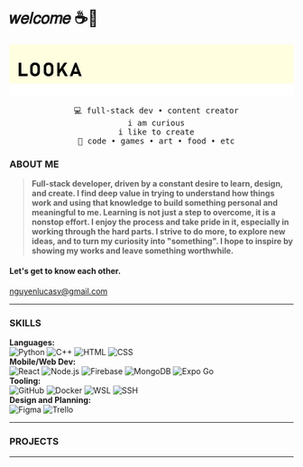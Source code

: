 # 𝑤𝑒𝑙𝑐𝑜𝑚𝑒 ☕🌿
[![Welcome](./assets/banner.png)](#)

<div align="center">
<pre>
  💻 full-stack dev • content creator
  i am curious
  i like to create
  🍄 code • games • art • food • etc
</pre>
</div>

### ABOUT ME
> <b>Full-stack developer, driven by a constant desire to learn, design, and create. I find deep value in trying to understand how things work and using that knowledge to build something personal and meaningful to me. Learning is not just a step to overcome, it is a nonstop effort. I enjoy the process and take pride in it, especially in working through the hard parts. I strive to do more, to explore new ideas, and to turn my curiosity into "something". I hope to inspire by showing my works and leave something worthwhile.</b>
#### Let's get to know each other.
nguyenlucasv@gmail.com
___
### SKILLS
**Languages:**  
![Python](https://img.shields.io/badge/-Python-555?style=flat&logoColor=white&logo=python)
![C++](https://img.shields.io/badge/-C++-555?style=flat&logoColor=white&logo=cplusplus)
![HTML](https://img.shields.io/badge/-HTML-555?style=flat&logoColor=white&logo=html5)
![CSS](https://img.shields.io/badge/-CSS-555?style=flat&logoColor=white&logo=css)\
**Mobile/Web Dev:**  
![React](https://img.shields.io/badge/-React-555?style=flat&logoColor=white&logo=react)
![Node.js](https://img.shields.io/badge/-Node.js-555?style=flat&logoColor=white&logo=nodedotjs)
![Firebase](https://img.shields.io/badge/-Firebase-555?style=flat&logoColor=white&logo=firebase)
![MongoDB](https://img.shields.io/badge/-MongoDB-555?style=flat&logoColor=white&logo=mongodb)
![Expo Go](https://img.shields.io/badge/-Expo_Go-555?style=flat&logoColor=white&logo=expo)\
**Tooling:**  
![GitHub](https://img.shields.io/badge/-GitHub-555?style=flat&logoColor=white&logo=github)
![Docker](https://img.shields.io/badge/-Docker-555?style=flat&logoColor=white&logo=docker)
![WSL](https://img.shields.io/badge/-WSL-555?style=flat&logoColor=white&logo=linux)
![SSH](https://img.shields.io/badge/-SSH-555?style=flat&logoColor=white&logo=enpass)\
**Design and Planning:**  
![Figma](https://img.shields.io/badge/-Figma-555?style=flat&logoColor=white&logo=figma)
![Trello](https://img.shields.io/badge/-Trello-555?style=flat&logoColor=white&logo=trello)
___
### PROJECTS
___
